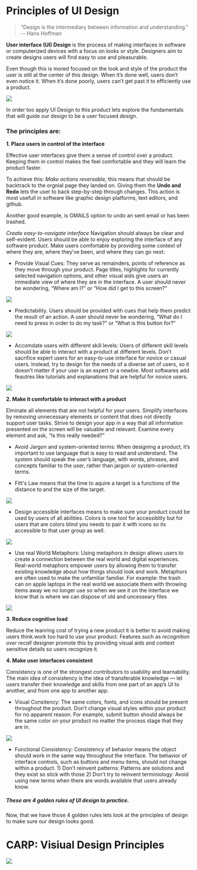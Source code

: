 # Principles of UI Design

> "Design is the intermediary between information and understanding." -- Hans Hoffman

**User interface (UI) Design** is the process of making interfaces in software or computerized devices with a focus on looks or style. Designers aim to create designs users will find easy to use and pleasurable. 

Even though this is mored focused on the look and style of the product the user is still at the center of this design. 
When it’s done well, users don’t even notice it. When it’s done poorly, users can’t get past it to efficiently use a product.

![](Images/uxvsui.png)

In order too apply UI Design to this product lets explore the fundamentals that will guide our design to be a user focused design.

### The principles are:

**1. Place users in control of the interface**

Effective user interfaces give them a sense of control over a product. Keeping them in control makes the feel comfortable and they will learn the product faster. 

To achieve this: *Make actions reversable,* this means that should be backtrack to the orgnial page they landed on. Giving them the **Undo and Redo** lets the user to back step-by-step through changes. This action is most usefull in software like graphic design platforms, text editors, and github. 

Another good example, is GMAILS option to undo an sent email or has been trashed. 

*Create easy-to-navigate interface* Navigation should always be clear and self-evident. Users should be able to enjoy exploring the interface of any software product. Make users comfortable by providing some context of where they are, where they’ve been, and where they can go next:

- Provide Visual Cues: They serve as remainders, points of reference as they move through your product. Page titles, highlights for currently selected navigation options, and other visual aids give users an immediate view of where they are in the interface. A user should never be wondering, “Where am I?” or “How did I get to this screen?”

![](Images/vcues.png)

- Predictability. Users should be provided with cues that help them predict the result of an action. A user should never be wondering, “What do I need to press in order to do my task?” or “What is this button for?”

![](Images/predictprocess.png)

- Accomdate users with different skill levels: Users of different skill levels should be able to interact with a product at different levels. Don’t sacrifice expert users for an easy-to-use interface for novice or casual users. Instead, try to design for the needs of a diverse set of users, so it doesn’t matter if your user is an expert or a newbie. Most softwares add feautres like tutorials and explanations that are helpful for novice users.

![](Images/skilllevels.png)

**2. Make it comfortable to interact with a product** 

Elminate all elements that are not helpful for your users. Simplify interfaces by removing unnecessary elements or content that does not directly support user tasks. Strive to design your app in a way that all information presented on the screen will be valuable and relevant. Examine every element and ask, “Is this really needed?”

- Avoid Jargon and system-oriented terms: When designing a product, it’s important to use language that is easy to read and understand. The system should speak the user’s language, with words, phrases, and concepts familiar to the user, rather than jargon or system-oriented terms. 

- Fitt's Law means that the time to aquire a target is a functions of the distance to and the size of the target. 

![](Images/fittslaw.png)

- Design accessible interfaces means to make sure your product could be used by users of all abilities. Colors is one tool for accessiblity but for users that are colors blind you needs to pair it with icons so its accessible to that user group as well.

![](Images/colorexample.png)

- Use real World Metaphors: Using metaphors in design allows users to create a connection between the real world and digital experiences. Real-world metaphors empower users by allowing them to transfer existing knowledge about how things should look and work. Metaphors are often used to make the unfamiliar familiar. For example: the trash can on apple laptops in the real world we associate them with throwing items away we no longer use so when we see it on the interface we know that is where we can dispose of old and uncesseary files 

![](Images/rwe.png)

**3. Reduce cognitive load** 

Reduce the leanring cost of trying a new product it is better to avoid making users think.work too hard to use your product. Features such as *recognition over recall* designer promote this by providing visual aids and context sensitive details so users recognize it. 

**4. Make user interfaces consistent**

Consistency is one of the strongest contributors to usability and learnability. The main idea of consistency is the idea of transferable knowledge — let users transfer their knowledge and skills from one part of an app’s UI to another, and from one app to another app.

- Visual Consitency: The same colors, fonts, and icons should be present throughout the product. Don’t change visual styles within your product for no apparent reason. For example, submit button should always be the same color on your product no matter the process stage that they are in. 

![](Images/consistency.png)

- Functional Consistency: Consistency of behavior means the object should work in the same way throughout the interface. The behavior of interface controls, such as buttons and menu items, should not change within a product. 1) Don't reinvent patterns: Patterns are solutions and they exist so stick with those 2) Don't try to reinvent terminiology: Avoid using new terms when there are words available that users already know.


##### These are 4 golden rules of UI design to practice. 

Now, that we have those 4 golden rules lets look at the principles of design to make sure our design looks good. 


# CARP: Visiual Design Principles 

![](Images/carp.png)




        
